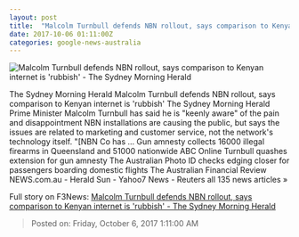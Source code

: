 ```yaml
---
layout: post
title:  "Malcolm Turnbull defends NBN rollout, says comparison to Kenyan internet is 'rubbish' - The Sydney Morning Herald"
date: 2017-10-06 01:11:00Z
categories: google-news-australia
---
```


![Malcolm Turnbull defends NBN rollout, says comparison to Kenyan internet is 'rubbish' - The Sydney Morning Herald](http://www.smh.com.au/content/dam/images/g/y/t/i/d/8/image.related.articleLeadwide.620x349.gyvimf.png/1507252283738.jpg)

The Sydney Morning Herald Malcolm Turnbull defends NBN rollout, says comparison to Kenyan internet is 'rubbish' The Sydney Morning Herald Prime Minister Malcolm Turnbull has said he is "keenly aware" of the pain and disappointment NBN installations are causing the public, but says the issues are related to marketing and customer service, not the network's technology itself. "[NBN Co has ... Gun amnesty collects 16000 illegal firearms in Queensland and 51000 nationwide ABC Online Turnbull quashes extension for gun amnesty The Australian Photo ID checks edging closer for passengers boarding domestic flights The Australian Financial Review NEWS.com.au - Herald Sun - Yahoo7 News - Reuters all 135 news articles »


Full story on F3News: [Malcolm Turnbull defends NBN rollout, says comparison to Kenyan internet is 'rubbish' - The Sydney Morning Herald](http://www.f3nws.com/n/CVXrqE)

> Posted on: Friday, October 6, 2017 1:11:00 AM
